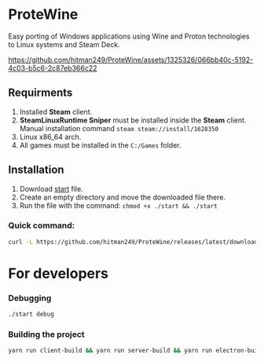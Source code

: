 # ProteWine

Easy porting of Windows applications using Wine and Proton technologies to Linux systems and Steam Deck.

https://github.com/hitman249/ProteWine/assets/1325326/066bb40c-5192-4c03-b5c6-2c87eb366c22


## Requirments

1) Installed **Steam** client.
2) **SteamLinuxRuntime Sniper** must be installed inside the **Steam** client.  
   Manual installation command `steam steam://install/1628350`
3) Linux x86_64 arch.
4) All games must be installed in the `C:/Games` folder.

## Installation
1) Download [start](https://github.com/hitman249/ProteWine/releases/latest/download/start) file.
2) Create an empty directory and move the downloaded file there.
3) Run the file with the command: `chmod +x ./start && ./start`

### Quick command:
```bash
curl -L https://github.com/hitman249/ProteWine/releases/latest/download/start --output start; chmod +x ./start; ./start
```

# For developers

### Debugging
```bash
./start debug
```

### Building the project
```bash
yarn run client-build && yarn run server-build && yarn run electron-builder
```
